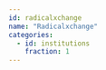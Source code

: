 ```yaml
---
id: radicalxchange
name: "Radicalxchange"
categories:
  - id: institutions
    fraction: 1
--- 
```

